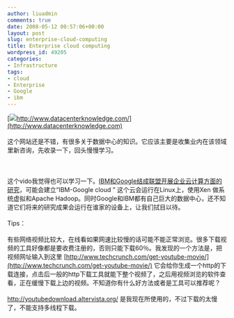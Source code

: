 ```yaml
---
author: liuadmin
comments: true
date: 2008-05-12 00:57:06+00:00
layout: post
slug: enterprise-cloud-computing
title: Enterprise cloud computing
wordpress_id: 49205
categories:
- Infrastructure
tags:
- cloud
- Enterprise
- Google
- ibm
---
```


[![](http://www.datacenterknowledge.com/archives/images/DCK_web.jpg)http://www.datacenterknowledge.com/](http://www.datacenterknowledge.com)<br /><br />这个网站还是不错，有很多关于数据中心的知识。它应该主要是收集业内在该领域里新咨询，先收录一下，回头慢慢学习。<br /><br /><br /><br />这个vido我觉得也可以学习一下。[IBM和Google结成联盟开展企业云计算方面的研究](http://www.datacenterknowledge.com/archives/2008/May/02/ibm_google_team_on_an_enterprise_cloud.html)，可能会建立“IBM-Google cloud ” 这个云会运行在Linux上，使用Xen 做系统虚拟和Apache Hadoop。同时Google和IBM都有自己巨大的数据中心，还不知道它们将来的研究成果会运行在谁家的设备上，让我们拭目以待。<br /><br />Tips：<br /><br />有些网络视频比较大，在线看如果网速比较慢的话可能不能正常浏览。很多下载视频的工具好像都是要收费注册的，否则只能下载60％。我发现的一个方法是，把视频网址输入到这里 [http://www.techcrunch.com/get-youtube-movie/](http://www.techcrunch.com/get-youtube-movie/) 它会给你生成一个http的下载连接，点击后一般的http下载工具就能下整个视频了，之后用视频浏览的软件查看，正在缓慢下载上边的视频。不知道你有什么好方法或者是工具可以推荐呢？<br /><br />http://youtubedownload.altervista.org/ 是我现在所使用的，不过下载的太慢了，不能支持多线程下载。
